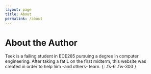 ```yaml
---
layout: page
title: About
permalink: /about
---
```


# About the Author

Teek is a failing student in ECE285 pursuing a degree in computer engineering. After taking a fat L on the first midterm, this website was created in order to help him -and others- learn. 
{: .fs-6 .fw-300 }

